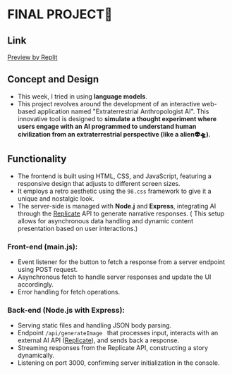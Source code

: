 # FINAL PROJECT🥵
## Link
[Preview by Replit](https://extraterrestrial-anthropologist-cindyl.replit.app/)

## Concept and Design
- This week, I tried in using **language models**.
- This project revolves around the development of an interactive web-based application named "Extraterrestrial Anthropologist AI". This innovative tool is designed to **simulate a thought experiment where users engage with an AI programmed to understand human civilization from an extraterrestrial perspective (like a alien👽🛸).**
## Functionality
- The frontend is built using HTML, CSS, and JavaScript, featuring a responsive design that adjusts to different screen sizes. 
- It employs a retro aesthetic using the ``98.css`` framework to give it a unique and nostalgic look.
- The server-side is managed with **Node.j** and **Express**, integrating AI through the [Replicate](https://replicate.com/) API to generate narrative responses. ( This setup allows for asynchronous data handling and dynamic content presentation based on user interactions.)
### Front-end (main.js):
- Event listener for the button to fetch a response from a server endpoint using POST request.
- Asynchronous fetch to handle server responses and update the UI accordingly.
- Error handling for fetch operations.
### Back-end (Node.js with Express):
- Serving static files and handling JSON body parsing.
- Endpoint ```/api/generateImage ``` that processes input, interacts with an external AI API ([Replicate](https://replicate.com/)), and sends back a response.
- Streaming responses from the Replicate API, constructing a story dynamically.
- Listening on port 3000, confirming server initialization in the console.